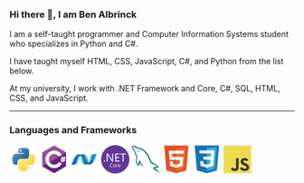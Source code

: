 ### Hi there 👋, I am Ben Albrinck

I am a self-taught programmer and Computer Information Systems student who specializes in Python and C#.

I have taught myself HTML, CSS, JavaScript, C#, and Python from the list below.

At my university, I work with .NET Framework and Core, C#, SQL, HTML, CSS, and JavaScript.

---

### Languages and Frameworks

<img src='https://github.com/devicons/devicon/blob/master/icons/python/python-original.svg' alt='Python' width=50 height=50 /> <img src='https://github.com/devicons/devicon/blob/master/icons/csharp/csharp-original.svg' alt='C#' width=50 height=50 /> <img src='https://github.com/devicons/devicon/blob/master/icons/dot-net/dot-net-original.svg' alt='.NET' width=50 height=50 /> <img src='https://github.com/devicons/devicon/blob/master/icons/dotnetcore/dotnetcore-original.svg' alt='.NET Core' width=50 height=50 /> <img src='https://github.com/devicons/devicon/blob/master/icons/mysql/mysql-original.svg' alt='SQL' width=50 height=50 /> <img src='https://github.com/devicons/devicon/blob/master/icons/html5/html5-original.svg' alt='HTML5' width=50 height=50 /> <img src='https://github.com/devicons/devicon/blob/master/icons/css3/css3-original.svg' alt='CSS3' width=50 height=50 /> <img src='https://github.com/devicons/devicon/blob/master/icons/javascript/javascript-original.svg' alt='JavaScript' width=50 height=50 />


<!--
**benalbrinck/benalbrinck** is a ✨ _special_ ✨ repository because its `README.md` (this file) appears on your GitHub profile.

Here are some ideas to get you started:

- 🔭 I’m currently working on ...
- 🌱 I’m currently learning ...
- 👯 I’m looking to collaborate on ...
- 🤔 I’m looking for help with ...
- 💬 Ask me about ...
- 📫 How to reach me: ...
- 😄 Pronouns: ...
- ⚡ Fun fact: ...
-->
